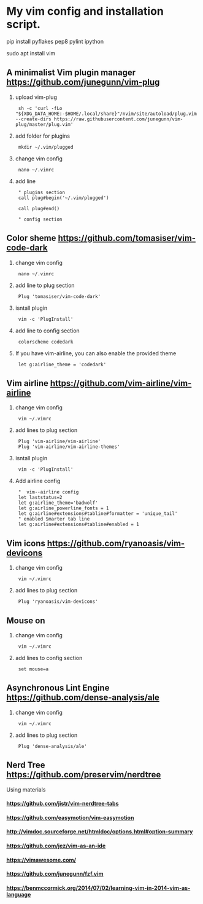 # My vim config and installation script.

pip install pyflakes pep8 pylint ipython

sudo apt install vim

A minimalist Vim plugin manager https://github.com/junegunn/vim-plug
---
1) upload vim-plug

        sh -c 'curl -fLo "${XDG_DATA_HOME:-$HOME/.local/share}"/nvim/site/autoload/plug.vim --create-dirs https://raw.githubusercontent.com/junegunn/vim-plug/master/plug.vim'


2) add folder for plugins

        mkdir ~/.vim/plugged

3) change vim config

        nano ~/.vimrc

4) add line

        " plugins section
        call plug#begin('~/.vim/plugged')
        
        call plug#end()

        " config section

Color sheme https://github.com/tomasiser/vim-code-dark
---
1) change vim config

        nano ~/.vimrc

2) add line to plug section

        Plug 'tomasiser/vim-code-dark'

3) isntall plugin

        vim -c 'PlugInstall'

4) add line to config section

        colorscheme codedark

5) If you have vim-airline, you can also enable the provided theme

        let g:airline_theme = 'codedark'

Vim airline https://github.com/vim-airline/vim-airline
---
1) change vim config

        vim ~/.vimrc

2) add lines to plug section

        Plug 'vim-airline/vim-airline'
        Plug 'vim-airline/vim-airline-themes'
 
3) isntall plugin

        vim -c 'PlugInstall'
 
4) Add airline config
 
        "  vim--airline config
        let laststatus=2
        let g:airline_theme='badwolf'
        let g:airline_powerline_fonts = 1
        let g:airline#extensions#tabline#formatter = 'unique_tail'
        " enabled Smarter tab line
        let g:airline#extensions#tabline#enabled = 1 

Vim icons https://github.com/ryanoasis/vim-devicons
---
1) change vim config

        vim ~/.vimrc

2) add lines to plug section

        Plug 'ryanoasis/vim-devicons'

Mouse on
---
1) change vim config

        vim ~/.vimrc

2) add lines to config section

        set mouse=a

Asynchronous Lint Engine https://github.com/dense-analysis/ale
---
1) change vim config

        vim ~/.vimrc

2) add lines to plug section

        Plug 'dense-analysis/ale'

Nerd Tree https://github.com/preservim/nerdtree
---

Using materials
#### https://github.com/jistr/vim-nerdtree-tabs
#### https://github.com/easymotion/vim-easymotion
#### http://vimdoc.sourceforge.net/htmldoc/options.html#option-summary
#### https://github.com/jez/vim-as-an-ide
#### https://vimawesome.com/
#### https://github.com/junegunn/fzf.vim
#### https://benmccormick.org/2014/07/02/learning-vim-in-2014-vim-as-language
